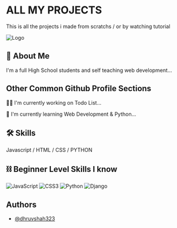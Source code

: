 
# ALL MY PROJECTS

This is all the projects i made from scratchs / or by watching tutorial 


![Logo](https://cdn.discordapp.com/attachments/931996787953270843/953468215659475024/C9826840-FB12-4131-88F3-10BFE84AC081.jpg)


## 🚀 About Me
I'm a full High School students and self teaching web development...


## Other Common Github Profile Sections
👩‍💻 I'm currently working on Todo List...

🧠 I'm currently learning Web Development & Python...













## 🛠 Skills
Javascript / HTML / CSS / PYTHON 


## ⛓️ Beginner Level Skills I know

![JavaScript](https://img.shields.io/badge/javascript-%23323330.svg?style=for-the-badge&logo=javascript&logoColor=%23F7DF1E) 
![CSS3](https://img.shields.io/badge/css3-%231572B6.svg?style=for-the-badge&logo=css3&logoColor=white)
![Python](https://img.shields.io/badge/python-3670A0?style=for-the-badge&logo=python&logoColor=ffdd54)
![Django](https://img.shields.io/badge/django-%23092E20.svg?style=for-the-badge&logo=django&logoColor=white)
## Authors

- [@dhruvshah323](https://github.com/dhruvshah323)

